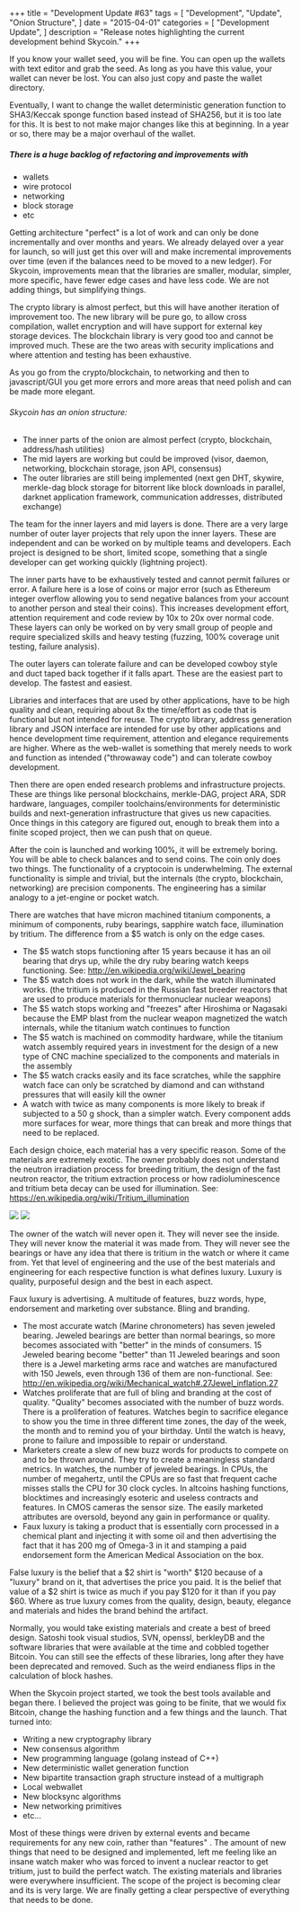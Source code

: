 +++
title = "Development Update #63"
tags = [
    "Development",
    "Update",
    "Onion Structure",
]
date = "2015-04-01"
categories = [
    "Development Update",
]
description = "Release notes highlighting the current development behind Skycoin."
+++

If you know your wallet seed, you will be fine. You can open up the wallets with text editor and grab the seed. As long as you have this value, your wallet can never be lost. You can also just copy and paste the wallet directory.

Eventually, I want to change the wallet deterministic generation function to SHA3/Keccak sponge function based instead of SHA256, but it is too late for this. It is best to not make major changes like this at beginning. In a year or so, there may be a major overhaul of the wallet.

##### There is a huge backlog of refactoring and improvements with
- wallets
- wire protocol
- networking
- block storage
- etc

Getting architecture "perfect" is a lot of work and can only be done incrementally and over months and years. We already delayed over a year for launch, so will just get this over will and make incremental improvements over time (even if the balances need to be moved to a new ledger). For Skycoin, improvements mean that the libraries are smaller, modular, simpler, more specific, have fewer edge cases and have less code. We are not adding things, but simplifying things.

The crypto library is almost perfect, but this will have another iteration of improvement too. The new library will be pure go, to allow cross compilation, wallet encryption and will have support for external key storage devices. The blockchain library is very good too and cannot be improved much. These are the two areas with security implications and where attention and testing has been exhaustive.

As you go from the crypto/blockchain, to networking and then to javascript/GUI you get more errors and more areas that need polish and can be made more elegant.

###### Skycoin has an onion structure:
- The inner parts of the onion are almost perfect (crypto, blockchain, address/hash utilities)
- The mid layers are working but could be improved (visor, daemon, networking, blockchain storage, json API, consensus)
- The outer libraries are still being implemented (next gen DHT, skywire, merkle-dag block storage for bitorrent like block downloads in parallel, darknet application framework, communication addresses, distributed exchange)

The team for the inner layers and mid layers is done. There are a very large number of outer layer projects that rely upon the inner layers. These are independent and can be worked on by multiple teams and developers. Each project is designed to be short, limited scope, something that a single developer can get working quickly (lightning project).

The inner parts have to be exhaustively tested and cannot permit failures or error. A failure here is a lose of coins or major error (such as Ethereum integer overflow allowing you to send negative balances from your account to another person and steal their coins). This increases development effort, attention requirement and code review by 10x to 20x over normal code. These layers can only be worked on by very small group of people and require specialized skills and heavy testing (fuzzing, 100% coverage unit testing, failure analysis).

The outer layers can tolerate failure and can be developed cowboy style and duct taped back together if it falls apart. These are the easiest part to develop. The fastest and easiest.

Libraries and interfaces that are used by other applications, have to be high quality and clean, requiring about 8x the time/effort as code that is functional but not intended for reuse. The crypto library, address generation library and JSON interface are intended for use by other applications and hence development time requirement, attention and elegance requirements are higher. Where as the web-wallet is something that merely needs to work and function as intended ("throwaway code") and can tolerate cowboy development.

Then there are open ended research problems and infrastructure projects. These are things like personal blockchains, merkle-DAG, project ARA, SDR hardware, languages, compiler toolchains/environments for deterministic builds and next-generation infrastructure that gives us new capacities. Once things in this category are figured out, enough to break them into a finite scoped project, then we can push that on queue.

After the coin is launched and working 100%, it will be extremely boring. You will be able to check balances and to send coins. The coin only does two things. The functionality of a cryptocoin is underwhelming. The external functionality is simple and trivial, but the internals (the crypto, blockchain, networking) are precision components. The engineering has a similar analogy to a jet-engine or pocket watch.

There are watches that have micron machined titanium components, a minimum of components, ruby bearings, sapphire watch face, illumination by tritium. The difference from a $5 watch is only on the edge cases.
- The $5 watch stops functioning after 15 years because it has an oil bearing that drys up, while the dry ruby bearing watch keeps functioning. See: http://en.wikipedia.org/wiki/Jewel_bearing
- The $5 watch does not work in the dark, while the watch illuminated works. (the tritium is produced in the Russian fast breeder reactors that are used to produce materials for thermonuclear nuclear weapons)
- The $5 watch stops working and "freezes" after Hiroshima or Nagasaki because the EMP blast from the nuclear weapon magnetized the watch internals, while the titanium watch continues to function
- The $5 watch is machined on commodity hardware, while the titanium watch assembly required years in investment for the design of a new type of CNC machine specialized to the components and materials in the assembly
- The $5 watch cracks easily and its face scratches, while the sapphire watch face can only be scratched by diamond and can withstand pressures that will easily kill the owner
- A watch with twice as many components is more likely to break if subjected to a 50 g shock, than a simpler watch. Every component adds more surfaces for wear, more things that can break and more things that need to be replaced.

Each design choice, each material has a very specific reason. Some of the materials are extremely exotic. The owner probably does not understand the neutron irradiation process for breeding tritium, the design of the fast neutron reactor, the tritium extraction process or how  radioluminescence and tritium beta decay can be used for illumination. See: https://en.wikipedia.org/wiki/Tritium_illumination

![](http://i.imgur.com/xCeVaVV.jpg)
![](http://i.imgur.com/zCVtyW4.jpg)

The owner of the watch will never open it. They will never see the inside. They will never know the material it was made from. They will never see the bearings or have any idea that there is tritium in the watch or where it came from. Yet that level of engineering and the use of the best materials and engineering for each respective function is what defines luxury. Luxury is quality, purposeful design and the best in each aspect.

Faux luxury is advertising. A multitude of features, buzz words, hype, endorsement and marketing over substance. Bling and branding.
- The most accurate watch (Marine chronometers) has seven jeweled bearing. Jeweled bearings are better than normal bearings, so more becomes associated with "better" in the minds of consumers. 15 Jeweled bearing become "better" than 11 Jeweled bearings and soon there is a Jewel marketing arms race and watches are manufactured with 150 Jewels, even through 136 of them are non-functional. See: http://en.wikipedia.org/wiki/Mechanical_watch#.27Jewel_inflation.27
- Watches proliferate that are full of bling and branding at the cost of quality. "Quality" becomes associated with the number of buzz words. There is a proliferation of features. Watches begin to sacrifice elegance to show you the time in three different time zones, the day of the week, the month and to remind you of your birthday. Until the watch is heavy, prone to failure and impossible to repair or understand.
- Marketers create a slew of new buzz words for products to compete on and to be thrown around. They try to create a meaningless standard metrics. In watches, the number of jeweled bearings. In CPUs, the number of megahertz, until the CPUs are so fast that frequent cache misses stalls the CPU for 30 clock cycles. In altcoins hashing functions, blocktimes and increasingly esoteric and useless contracts and features. In CMOS cameras the sensor size. The easily marketed attributes are oversold, beyond any gain in performance or quality.
- Faux luxury is taking a product that is essentially corn processed in a chemical plant and injecting it with some oil and then advertising the fact that it has 200 mg of Omega-3 in it and stamping a paid endorsement form the American Medical Association on the box.

False luxury is the belief that a $2 shirt is "worth" $120 because of a "luxury" brand on it, that advertises the price you paid. It is the belief that value of a $2 shirt is twice as much if you pay $120 for it than if you pay $60. Where as true luxury comes from the quality, design, beauty, elegance and materials and hides the brand behind the artifact.

Normally, you would take existing materials and create a best of breed design. Satoshi took visual studios, SVN, openssl, berkleyDB and the software libraries that were available at the time and cobbled together Bitcoin. You can still see the effects of these libraries, long after they have been deprecated and removed. Such as the weird endianess flips in the calculation of block hashes.

When the Skycoin project started, we took the best tools available and began there. I believed the project was going to be finite, that we would fix Bitcoin, change the hashing function and a few things and the launch. That turned into:
- Writing a new cryptography library
- New consensus algorithm
- New programming language (golang instead of C++)
- New deterministic wallet generation function
- New bipartite transaction graph structure instead of a multigraph
- Local webwallet
- New blocksync algorithms
- New networking primitives
- etc...

Most of these things were driven by external events and became requirements for any new coin, rather than "features" . The amount of new things that need to be designed and implemented, left me feeling like an insane watch maker who was forced to invent a nuclear reactor to get tritium, just to build the perfect watch. The existing materials and libraries were everywhere insufficient. The scope of the project is becoming clear and its is very large. We are finally getting a clear perspective of everything that needs to be done.

